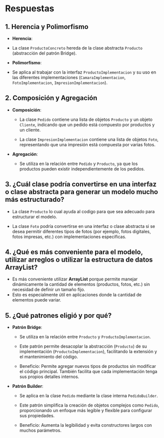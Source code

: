 # Respuestas

## 1. Herencia y Polimorfismo

- **Herencia**:

- La clase `ProductoConcreto` hereda de la clase abstracta `Producto` (abstracción del patrón Bridge).

- **Polimorfismo**:

- Se aplica al trabajar con la interfaz `ProductoImplementacion` y su uso en las diferentes implementaciones (`CamaraImplementacion`, `FotoImplementacion`, `ImpresionImplementacion`).

## 2. Composición y Agregación

- **Composición**:

  - La clase `Pedido` contiene una lista de objetos `Producto` y un objeto `Cliente`, indicando que un pedido está compuesto por productos y un cliente.

  - La clase `ImpresionImplementacion` contiene una lista de objetos `Foto`, representando que una impresión está compuesta por varias fotos.

- **Agregación**:

  - Se utiliza en la relación entre `Pedido` y `Producto`, ya que los productos pueden existir independientemente de los pedidos.

## 3. ¿Cuál clase podría convertirse en una interfaz o clase abstracta para generar un modelo mucho más estructurado?

- La clase `Producto` lo cual ayuda al codigo para que sea adecuado para estructurar el modelo.

- La clase `Foto` podría convertirse en una interfaz o clase abstracta si se desea permitir diferentes tipos de fotos (por ejemplo, fotos digitales, fotos impresas, etc.) con implementaciones específicas.

## 4. ¿Qué es más conveniente para el modelo, utilizar arreglos o utilizar la estructura de datos ArrayList?

- Es más conveniente utilizar **ArrayList** porque permite manejar dinámicamente la cantidad de elementos (productos, fotos, etc.) sin necesidad de definir un tamaño fijo.  
- Esto es especialmente útil en aplicaciones donde la cantidad de elementos puede variar.

## 5. ¿Qué patrones eligió y por qué?
- **Patrón Bridge**:
  - Se utiliza en la relación entre `Producto` y `ProductoImplementacion`.  
  - Este patrón permite desacoplar la abstracción (`Producto`) de su implementación (`ProductoImplementacion`), facilitando la extensión y el mantenimiento del código.

  - Beneficio: Permite agregar nuevos tipos de productos sin modificar el código principal. También facilita que cada implementación tenga sus propios detalles internos.

- **Patrón Builder**:

  - Se aplica en la clase `Pedido` mediante la clase interna `PedidoBuilder`.  
  - Este patrón simplifica la creación de objetos complejos como `Pedido`, proporcionando un enfoque más legible y flexible para configurar sus propiedades.

  - Beneficio: Aumenta la legibilidad y evita constructores largos con muchos parámetros.

